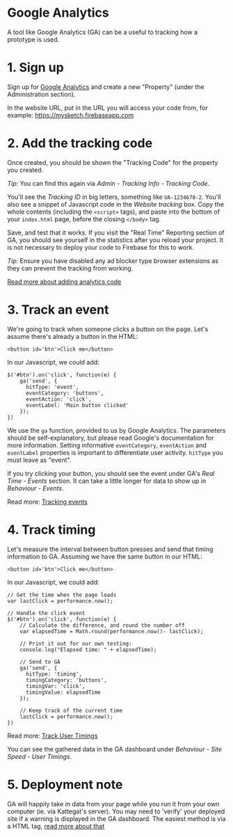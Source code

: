 # Google Analytics

A tool like Google Analytics (GA) can be a useful to tracking how a prototype is used.

# 1. Sign up

Sign up for [Google Analytics](https://analytics.google.com/) and create a new "Property" (under the Administration section).

In the website URL, put in the URL you will access your code from, for example: https://mysketch.firebaseapp.com

# 2. Add the tracking code

Once created, you should be shown the "Tracking Code" for the property you created.

_Tip:_ You can find this again via _Admin - Tracking Info - Tracking Code_.

You'll see the _Tracking ID_ in big letters, something like `UA-1234678-2`. You'll also see a snippet of Javascript code in the _Website tracking_ box. Copy the whole contents (including the `<script>` tags), and paste into the bottom of your `index.html` page, before the closing `</body>` tag.

Save, and test that it works. If you visit the "Real Time" Reporting section of GA, you should see yourself in the statistics after you reload your project. It is not necessary to deploy your code to Firebase for this to work.

_Tip:_ Ensure you have disabled any ad blocker type browser extensions as they can prevent the tracking from working.

[Read more about adding analytics code](https://developers.google.com/analytics/devguides/collection/analyticsjs/)

# 3. Track an event

We're going to track when someone clicks a button on the page. Let's assume there's already a button in the HTML:

`<button id='btn'>Click me</button>`

In our Javascript, we could add:

```
$('#btn').on('click', function(e) {
    ga('send', {
      hitType: 'event',
      eventCategory: 'buttons',
      eventAction: 'click',
      eventLabel: 'Main button clicked'
    });
})
```

We use the `ga` function, provided to us by Google Analytics. The parameters should be self-explanatory, but please read Google's documentation for more information. Setting informative `eventCategory`, `eventAction` and `eventLabel` properties is important to differentiate user activity. `hitType` you must leave as "event".

If you try clicking your button, you should see the event under GA's _Real Time - Events_ section. It can take a little longer for data to show up in _Behaviour - Events_.

Read more: [Tracking events](https://developers.google.com/analytics/devguides/collection/analyticsjs/events)

# 4. Track timing

Let's measure the interval between button presses and send that timing information to GA. Assuming we have the same button in our HTML:

`<button id='btn'>Click me</button>`

In our Javascript, we could add:

```
// Get the time when the page loads
var lastClick = performance.now();

// Handle the click event
$('#btn').on('click', function(e) {
    // Calculate the difference, and round the number off
    var elapsedTime = Math.round(performance.now()- lastClick);

    // Print it out for our own testing:
    console.log("Elapsed time: " + elapsedTime);

    // Send to GA
    ga('send', {
      hitType: 'timing',
      timingCategory: 'buttons',
      timingVar: 'click',
      timingValue: elapsedTime
    });

    // Keep track of the current time
    lastClick = performance.now();
})
```

Read more: [Track User Timings](https://developers.google.com/analytics/devguides/collection/analyticsjs/user-timings)

You can see the gathered data in the GA dashboard under _Behaviour - Site Speed - User Timings_.

# 5. Deployment note

GA will happily take in data from your page while you run it from your own computer (ie. via Kattegat's server). You may need to 'verify' your deployed site if a warning is displayed in the GA dashboard. The easiest method is via a HTML tag, [read more about that](https://support.google.com/webmasters/answer/35179?hl=en)



